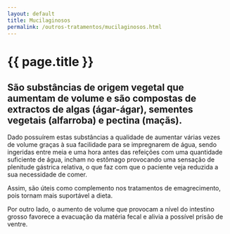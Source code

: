 ```yaml
---
layout: default
title: Mucilaginosos
permalink: /outros-tratamentos/mucilaginosos.html
---
```


# {{ page.title }}

## São substâncias de origem vegetal que aumentam de volume e são compostas de extractos de algas (ágar-ágar), sementes vegetais (alfarroba) e pectina (maçãs).

Dado possuírem estas substâncias a qualidade de aumentar várias vezes de volume graças à sua facilidade para se impregnarem de água, sendo ingeridas entre meia e uma hora antes das refeições com uma quantidade suficiente de água, incham no estômago provocando uma sensação de plenitude gástrica relativa, o que faz com que o paciente veja reduzida a sua necessidade de comer.

Assim, são úteis como complemento nos tratamentos de emagrecimento, pois tornam mais suportável a dieta.

Por outro lado, o aumento de volume que provocam a nível do intestino grosso favorece a evacuação da matéria fecal e alivia a possível prisão de ventre.
